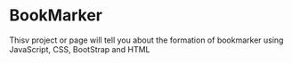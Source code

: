 # BookMarker
Thisv project or page will tell you about the formation of bookmarker using JavaScript, CSS, BootStrap and HTML
